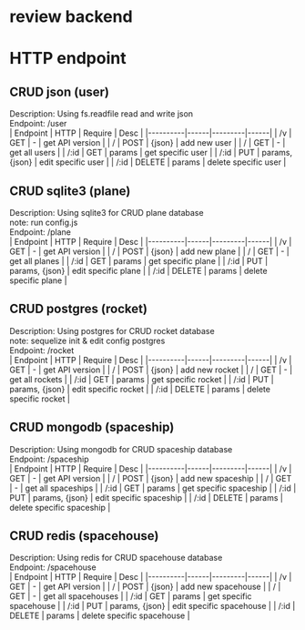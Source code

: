 # review backend

# HTTP endpoint
## CRUD json (user)  
Description: Using fs.readfile read and write json  
Endpoint: /user  
| Endpoint | HTTP | Require | Desc |
|----------|------|---------|------|
| /v       | GET  | -       | get API version |
| /        | POST | {json}  | add new user |
| /        | GET  | -       | get all users |
| /:id     | GET  | params  | get specific user |
| /:id     | PUT  | params, {json}  | edit specific user |
| /:id     | DELETE  | params  | delete specific user |

## CRUD sqlite3 (plane)
Description: Using sqlite3 for CRUD plane database  
note: run config.js  
Endpoint: /plane  
| Endpoint | HTTP | Require | Desc |
|----------|------|---------|------|
| /v       | GET  | -       | get API version |
| /        | POST | {json}  | add new plane |
| /        | GET  | -       | get all planes |
| /:id     | GET  | params  | get specific plane |
| /:id     | PUT  | params, {json}  | edit specific plane |
| /:id     | DELETE  | params  | delete specific plane |

## CRUD postgres (rocket)
Description: Using postgres for CRUD rocket database  
note: sequelize init & edit config postgres  
Endpoint: /rocket  
| Endpoint | HTTP | Require | Desc |
|----------|------|---------|------|
| /v       | GET  | -       | get API version |
| /        | POST | {json}  | add new rocket |
| /        | GET  | -       | get all rockets |
| /:id     | GET  | params  | get specific rocket |
| /:id     | PUT  | params, {json}  | edit specific rocket |
| /:id     | DELETE  | params  | delete specific rocket |

## CRUD mongodb (spaceship)
Description: Using mongodb for CRUD spaceship database  
Endpoint: /spaceship  
| Endpoint | HTTP | Require | Desc |
|----------|------|---------|------|
| /v       | GET  | -       | get API version |
| /        | POST | {json}  | add new spaceship |
| /        | GET  | -       | get all spaceships |
| /:id     | GET  | params  | get specific spaceship |
| /:id     | PUT  | params, {json}  | edit specific spaceship |
| /:id     | DELETE  | params  | delete specific spaceship |

## CRUD redis (spacehouse)
Description: Using redis for CRUD spacehouse database    
Endpoint: /spacehouse  
| Endpoint | HTTP | Require | Desc |
|----------|------|---------|------|
| /v       | GET  | -       | get API version |
| /        | POST | {json}  | add new spacehouse |
| /        | GET  | -       | get all spacehouses |
| /:id     | GET  | params  | get specific spacehouse |
| /:id     | PUT  | params, {json}  | edit specific spacehouse |
| /:id     | DELETE  | params  | delete specific spacehouse |
